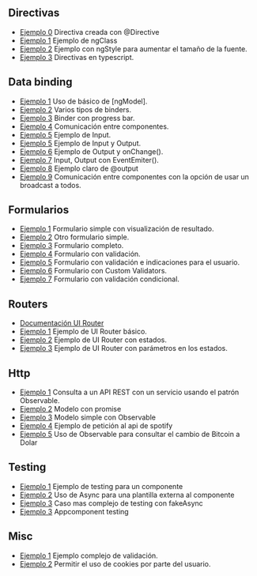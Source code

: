 ## Directivas
- [Ejemplo 0](https://plnkr.co/edit/91jEaD) Directiva creada con @Directive
- [Ejemplo 1](https://plnkr.co/edit/3wR2NJ) Ejemplo de ngClass
- [Ejemplo 2](https://plnkr.co/edit/jqwA9A) Ejemplo con ngStyle para aumentar el tamaño de la fuente.
- [Ejemplo 3](https://plnkr.co/edit/WlvMGD) Directivas en typescript.

## Data binding
- [Ejemplo 1](https://plnkr.co/edit/tr2Fug) Uso de básico de [ngModel].
- [Ejemplo 2](https://plnkr.co/edit/enEbly) Varios tipos de binders.
- [Ejemplo 3](https://plnkr.co/edit/WugYX5) Binder con progress bar.
- [Ejemplo 4](https://plnkr.co/edit/UIkSri) Comunicación entre componentes.
- [Ejemplo 5](https://plnkr.co/edit/boLEnT) Ejemplo de Input.
- [Ejemplo 5](https://plnkr.co/edit/Ikg8q0) Ejemplo de Input y Output.
- [Ejemplo 6](https://plnkr.co/edit/NsAaaU) Ejemplo de Output y onChange().
- [Ejemplo 7](https://plnkr.co/edit/nhCPQn) Input, Output con EventEmiter().
- [Ejemplo 8](https://plnkr.co/edit/YXx8xy) Ejemplo claro de @output
- [Ejemplo 9](https://plnkr.co/edit/nBMHpR) Comunicación entre componentes con la opción de usar un broadcast a todos.

## Formularios
- [Ejemplo 1](https://plnkr.co/edit/zG3YbgZBwSXF79ncxbL4) Formulario simple con visualización de resultado.
- [Ejemplo 2](https://plnkr.co/edit/OCzfuF) Otro formulario simple.
- [Ejemplo 3](https://plnkr.co/edit/QjWJkE) Formulario completo.
- [Ejemplo 4](https://plnkr.co/edit/98qvIA) Formulario con validación.
- [Ejemplo 5](https://plnkr.co/edit/M4s58rLOtfStvr0Xp178) Formulario con validación e indicaciones para el usuario.
- [Ejemplo 6](https://plnkr.co/edit/g4jicN) Formulario con Custom Validators.
- [Ejemplo 7](https://plnkr.co/edit/I74EEa) Formulario con validación condicional.

## Routers
- [Documentación UI Router](https://ui-router.github.io/ng2/)
- [Ejemplo 1](https://plnkr.co/edit/emMpITE71x5kYrXmZ5Vw?p=preview) Ejemplo de UI Router básico.
- [Ejemplo 2](https://plnkr.co/edit/Dx5v6xwvQGssNsL59cHJ?p=info) Ejemplo de UI Router con estados.
- [Ejemplo 3](https://plnkr.co/edit/1wB5QZSPvvCJZXBWMLXU?p=info) Ejemplo de UI Router con parámetros en los estados.


## Http
- [Ejemplo 1](https://plnkr.co/edit/sq0hWh?p=preview) Consulta a un API REST con un servicio usando el patrón Observable.
- [Ejemplo 2](https://plnkr.co/edit/U3c591) Modelo con promise
- [Ejemplo 3](https://plnkr.co/edit/aNjsth) Modelo simple con Observable
- [Ejemplo 4](https://plnkr.co/edit/p1ctac) Ejemplo de petición al api de spotify
- [Ejemplo 5](https://plnkr.co/edit/hbEaKh) Uso de Observable para consultar el cambio de Bitcoin a Dolar

## Testing
- [Ejemplo 1](https://plnkr.co/edit/MwId2t) Ejemplo de testing para un componente
- [Ejemplo 2](https://plnkr.co/edit/GSoa3V) Uso de Async para una plantilla externa al componente
- [Ejemplo 3](https://plnkr.co/edit/VJqGwi) Caso mas complejo de testing con fakeAsync
- [Ejemplo 3](https://plnkr.co/edit/88sDIS) Appcomponent testing

## Misc
- [Ejemplo 1](https://plnkr.co/edit/HlOqWj) Ejemplo complejo de validación.
- [Ejemplo 2](https://plnkr.co/edit/I5wrQ5) Permitir el uso de cookies por parte del usuario.

